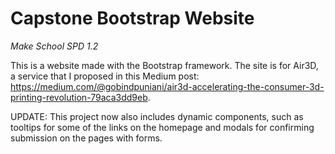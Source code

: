 # Capstone Bootstrap Website
<i>Make School SPD 1.2</i>

This is a website made with the Bootstrap framework. The site is for Air3D, a service that I proposed in this Medium post: https://medium.com/@gobindpuniani/air3d-accelerating-the-consumer-3d-printing-revolution-79aca3dd9eb. 

UPDATE: This project now also includes dynamic components, such as tooltips for some of the links on the homepage and modals for confirming submission on the pages with forms.
